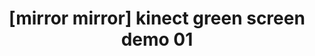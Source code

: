 ---
layout: default
category: bts
tags: [" kinect"," Unity"]
video: "https://player.vimeo.com/video/359867518?badge=0&amp;autopause=0&amp;player_id=0&amp;app_id=72231"
title: "[mirror mirror] kinect green screen demo 01"
thumbnail: "https://i.vimeocdn.com/video/813880980_295x166.jpg?r=pad"
---